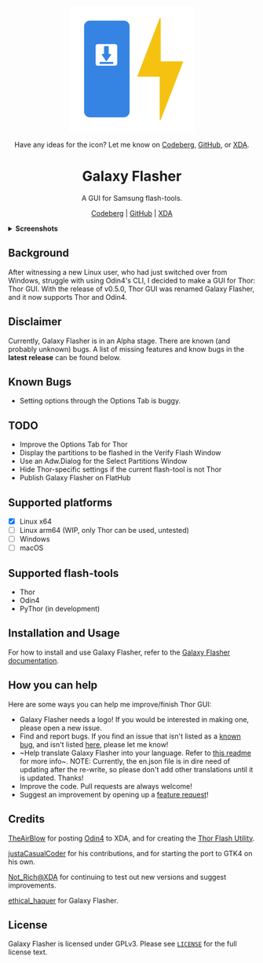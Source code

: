 <div align="center">
<img src="./assets/page.codeberg.ethicalhaquer.galaxyflasher.svg?raw=true" width="256" height="256" alt="Galaxy Flasher icon.">
</div>
<div align="center">

Have any ideas for the icon? Let me know on [Codeberg](https://codeberg.org/ethical_haquer/Galaxy-Flasher/issues/21), [GitHub](https://github.com/ethical-haquer/Galaxy-Flasher/issues/21), or [XDA](https://xdaforums.com/t/linux-galaxy-flasher-a-gui-for-samsung-flash-tools.4636402/page-4#post-89701721).

</div>
<h1 align="center">Galaxy Flasher</h1>
<div align="center">

A GUI for Samsung flash-tools.

[Codeberg](https://codeberg.org/ethical_haquer/Galaxy-Flasher) | [GitHub](https://github.com/ethical-haquer/Galaxy-Flasher) | [XDA](https://xdaforums.com/t/linux-galaxy-flasher-a-gui-for-samsung-flash-tools.4636402/)

</div>
<details>
  <summary><b>Screenshots</b></summary>
  <br>
  Options Tab:
  <br>
  <picture>
    <source media="(prefers-color-scheme: dark)" srcset="/assets/screenshots/galaxy-flasher-options-tab-dark.png">
    <source media="(prefers-color-scheme: light)" srcset="/assets/screenshots/galaxy-flasher-options-tab-light.png">
    <img src="assets/screenshots/galaxy-flasher-options-tab-dark.png" alt="Screenshot of the Options Tab">
  </picture>
  <br>
  Pit Tab:
  <br>
  <picture>
    <source media="(prefers-color-scheme: dark)" srcset="/assets/screenshots/galaxy-flasher-pit-tab-dark.png">
    <source media="(prefers-color-scheme: light)" srcset="/assets/screenshots/galaxy-flasher-pit-tab-light.png">
    <img src="assets/screenshots/galaxy-flasher-pit-tab-dark.png" alt="Screenshot of the Pit Tab">
  </picture>
  <br>
  Settings Tab:
  <br>
  <picture>
    <source media="(prefers-color-scheme: dark)" srcset="/assets/screenshots/galaxy-flasher-settings-tab-dark.png">
    <source media="(prefers-color-scheme: light)" srcset="/assets/screenshots/galaxy-flasher-settings-tab-light.png">
    <img src="assets/screenshots/galaxy-flasher-settings-tab-dark.png" alt="Screenshot of the Settings Tab">
  </picture>
  <br>
  About Dialog:
  <br>
  <picture>
    <source media="(prefers-color-scheme: dark)" srcset="/assets/screenshots/galaxy-flasher-about-dialog-dark.png">
    <source media="(prefers-color-scheme: light)" srcset="/assets/screenshots/galaxy-flasher-about-dialog-light.png">
    <img src="assets/screenshots/galaxy-flasher-about-dialog-dark.png" alt="Screenshot of the About Dialog">
  </picture>
  <br>
  Select Partitions Window:
  <br>
  <picture>
    <source media="(prefers-color-scheme: dark)" srcset="/assets/screenshots/galaxy-flasher-select-partitions-window-dark.png">
    <source media="(prefers-color-scheme: light)" srcset="/assets/screenshots/galaxy-flasher-select-partitions-window-light.png">
    <img src="assets/screenshots/galaxy-flasher-select-partitions-window-dark.png" alt="Screenshot of the Select Partitions Window">
  </picture>
  <br>
  Verify Flash Dialog:
  <br>
  <picture>
    <source media="(prefers-color-scheme: dark)" srcset="/assets/screenshots/galaxy-flasher-verify-flash-dialog-dark.png">
    <source media="(prefers-color-scheme: light)" srcset="/assets/screenshots/galaxy-flasher-verify-flash-dialog-light.png">
    <img src="assets/screenshots/galaxy-flasher-verify-flash-dialog-dark.png" alt="Screenshot of the Verify Flash Dialog">
  </picture>
</details>

## Background

After witnessing a new Linux user, who had just switched over from Windows, struggle with using Odin4's CLI, I decided to make a GUI for Thor: Thor GUI. With the release of v0.5.0, Thor GUI was renamed Galaxy Flasher, and it now supports Thor and Odin4.

## Disclaimer

Currently, Galaxy Flasher is in an Alpha stage. There are known (and probably unknown) bugs. A list of missing features and know bugs in the **latest release** can be found below.

## Known Bugs

- Setting options through the Options Tab is buggy.

## TODO

- Improve the Options Tab for Thor
- Display the partitions to be flashed in the Verify Flash Window
- Use an Adw.Dialog for the Select Partitions Window
- Hide Thor-specific settings if the current flash-tool is not Thor
- Publish Galaxy Flasher on FlatHub

## Supported platforms

- [x] Linux x64
- [ ] Linux arm64 (WIP, only Thor can be used, untested)
- [ ] Windows
- [ ] macOS

## Supported flash-tools

- Thor
- Odin4
- PyThor (in development)

## Installation and Usage

For how to install and use Galaxy Flasher, refer to the [Galaxy Flasher documentation](https://galaxy-flasher-docs.readthedocs.io/en/latest/).

## How you can help

Here are some ways you can help me improve/finish Thor GUI:
+ Galaxy Flasher needs a logo! If you would be interested in making one, please open a new issue.
+ Find and report bugs. If you find an issue that isn't listed as a [known bug](https://github.com/ethical-haquer/Galaxy-Flasher?tab=readme-ov-file#tabs), and isn't listed [here](https://github.com/ethical-haquer/Galaxy-Flasher/issues), please let me know!
+ ~Help translate Galaxy Flasher into your language. Refer to [this readme](https://github.com/ethical-haquer/Galaxy-Flasher/blob/main/locales/README.md) for more info~. NOTE: Currently, the en.json file is in dire need of updating after the re-write, so please don't add other translations until it is updated. Thanks!
+ Improve the code. Pull requests are always welcome!
+ Suggest an improvement by opening up a [feature request](https://github.com/ethical-haquer/Galaxy-Flasher/issues/new/choose)!

## Credits

[TheAirBlow](https://github.com/theairblow) for posting [Odin4](https://xdaforums.com/t/official-samsung-odin-v4-1-2-1-dc05e3ea-for-linux.4453423/) to XDA, and for creating the [Thor Flash Utility](https://github.com/Samsung-Loki/Thor).

[justaCasualCoder](https://github.com/justaCasualCoder) for his contributions, and for starting the port to GTK4 on his own.

[Not_Rich@XDA](https://xdaforums.com/m/not_rich.8463826/) for continuing to test out new versions and suggest improvements.

[ethical_haquer](https://github.com/ethical-haquer) for Galaxy Flasher.

## License

Galaxy Flasher is licensed under GPLv3. Please see [`LICENSE`](./LICENSE) for the full license text.
